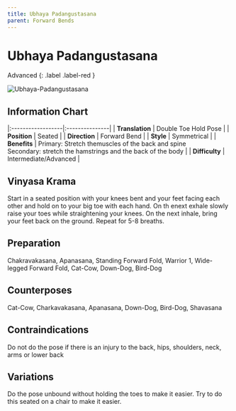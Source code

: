 ```yaml
---
title: Ubhaya Padangustasana
parent: Forward Bends
---
```


# Ubhaya Padangustasana
Advanced
{: .label .label-red }

![Ubhaya-Padangustasana](/yoga/assets/images/fb/ubhaya-padangustasana.png)

## Information Chart

|:------------------|:---------------|
| **Translation**       | Double Toe Hold Pose   |
| **Position**          | Seated   |
| **Direction**         | Forward Bend    |
| **Style**             | Symmetrical    |
| **Benefits**          | Primary: Stretch themuscles of the back and spine <br> Secondary: stretch the hamstrings and the back of the body   |
| **Difficulty**  |  Intermediate/Advanced                                      | 


## Vinyasa Krama 
Start in a seated position with your knees bent and your feet facing each other and hold on to your big toe with each hand. On th enext exhale slowly raise your toes while straightening your knees. On the next inhale, bring your feet back on the ground. Repeat for 5-8 breaths. 

## Preparation 
Chakravakasana, Apanasana, Standing Forward Fold, Warrior 1, Wide-legged Forward Fold, Cat-Cow, Down-Dog, Bird-Dog

## Counterposes
Cat-Cow, Charkavakasana, Apanasana, Down-Dog, Bird-Dog, Shavasana

## Contraindications
Do not do the pose if there is an injury to the back, hips, shoulders, neck, arms or lower back

## Variations
Do the pose unbound without holding the toes to make it easier. 
Try to do this seated on a chair to make it easier. 